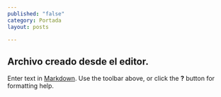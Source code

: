```yaml
---
published: "false"
category: Portada
layout: posts

---
```


## Archivo creado desde el editor.


Enter text in [Markdown](http://daringfireball.net/projects/markdown/). Use the toolbar above, or click the **?** button for formatting help.

